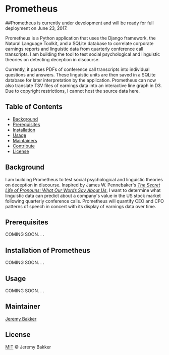 # Prometheus

##Prometheus is currently under development and will be ready for full deployment on June 23, 2017.

Prometheus is a Python application that uses the Django framework, the Natural Language Toolkit, and a SQLite database to correlate corporate earnings reports and linguistic data from quarterly conference call transcripts. I am building the tool to test social psychological and linguistic theories on detecting deception in discourse.

Currently, it parses PDFs of conference call transcripts into individual questions and answers. These linguistic units are then saved in a SQLite database for later interpretation by the application. Prometheus can now also translate TSV files of earnings data into an interactive line graph in D3. Due to copyright restrictions, I cannot host the source data here.

## Table of Contents

- [Background](#background)
- [Prerequisites](#prerequisites)
- [Installation](#installation)
- [Usage](#usage)
- [Maintainers](#maintainers)
- [Contribute](#contribute)
- [License](#license)

## Background

I am building Prometheus to test social psychological and linguistic theories on deception in discourse. Inspired by James W. Pennebaker's [_The Secret Life of Pronouns: What Our Words Say About Us_](https://www.amazon.com/Secret-Life-Pronouns-Words-About/dp/1608194965), I want to determine what linguistic data can predict about a company's value in the US stock market following quarterly conference calls. Prometheus will quantify CEO and CFO patterns of speech in concert with its display of earnings data over time.


## Prerequisites

COMING SOON. . .

## Installation of Prometheus

COMING SOON. . .

## Usage

COMING SOON. . .

## Maintainer

[Jeremy Bakker](https://github.com/JeremyBakker)

## License

[MIT](LICENSE) © Jeremy Bakker
